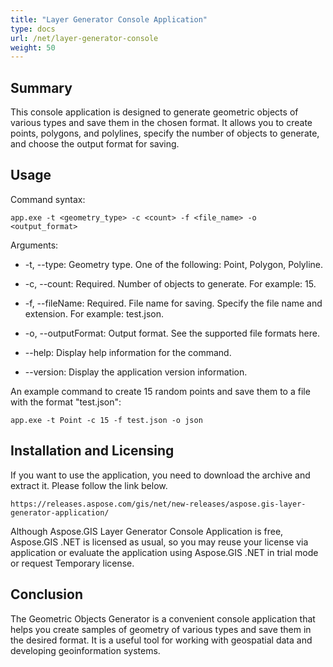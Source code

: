 ```yaml
---
title: "Layer Generator Console Application"
type: docs
url: /net/layer-generator-console
weight: 50
---
```


## Summary

This console application is designed to generate geometric objects of various types and save them in the chosen format. It allows you to create points, polygons, and polylines, specify the number of objects to generate, and choose the output format for saving.

## Usage

Command syntax:

```
app.exe -t <geometry_type> -c <count> -f <file_name> -o <output_format>
```

Arguments:

- -t, --type: Geometry type. One of the following: Point, Polygon, Polyline.

- -c, --count: Required. Number of objects to generate. For example: 15.

- -f, --fileName: Required. File name for saving. Specify the file name and extension. For example: test.json.

- -o, --outputFormat: Output format. See the supported file formats here.

- --help: Display help information for the command.

- --version: Display the application version information.

An example command to create 15 random points and save them to a file with the format "test.json":

```
app.exe -t Point -c 15 -f test.json -o json
```

## Installation and Licensing

If you want to use the application, you need to download the archive and extract it. Please follow the link below.

```
https://releases.aspose.com/gis/net/new-releases/aspose.gis-layer-generator-application/
```

Although Aspose.GIS Layer Generator Console Application is free, Aspose.GIS .NET is licensed as usual, so you may reuse your license via application or evaluate the application using Aspose.GIS .NET in trial mode or request Temporary license.

## Conclusion

The Geometric Objects Generator is a convenient console application that helps you create samples of geometry of various types and save them in the desired format. It is a useful tool for working with geospatial data and developing geoinformation systems.